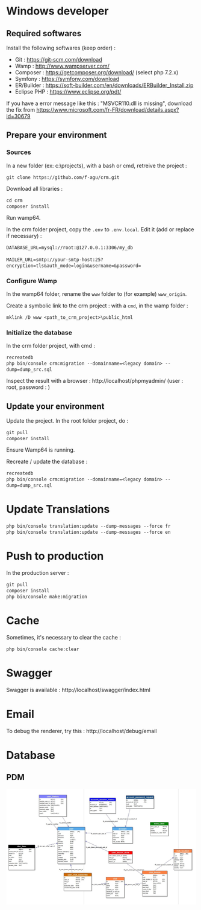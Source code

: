 # Windows developer


## Required softwares

Install the following softwares (keep order) :

- Git : https://git-scm.com/download
- Wamp : http://www.wampserver.com/
- Composer : https://getcomposer.org/download/  (select php 7.2.x)
- Symfony : https://symfony.com/download
- ER/Builder : https://soft-builder.com/en/downloads/ERBuilder_Install.zip
- Eclipse PHP : https://www.eclipse.org/pdt/

If you have a error message like this : "MSVCR110.dll is missing", download the fix from https://www.microsoft.com/fr-FR/download/details.aspx?id=30679


## Prepare your environment

### Sources

In a new folder (ex: c:\projects), with a bash or cmd, retreive the project :

```
git clone https://github.com/f-agu/crm.git
```

Download all libraries :

```
cd crm
composer install
```

Run wamp64.

In the crm folder project, copy the `.env` to `.env.local`. Edit it (add or replace if necessary) :

```
DATABASE_URL=mysql://root:@127.0.0.1:3306/my_db

MAILER_URL=smtp://your-smtp-host:25?encryption=tls&auth_mode=login&username=&password=
```

### Configure Wamp

In the wamp64 folder, rename the `www` folder to (for example) `www_origin`.

Create a symbolic link to the crm project : with a `cmd`, in the wamp folder :

```
mklink /D www <path_to_crm_project>\public_html
```

### Initialize the database

In the crm folder project, with cmd :

```
recreatedb
php bin/console crm:migration --domainname=<legacy domain> --dump=dump_src.sql
```

Inspect the result with a browser : http://localhost/phpmyadmin/  (user : root, password : )


## Update your environment

Update the project. In the root folder project, do :

```
git pull
composer install
```

Ensure Wamp64 is running.

Recreate / update the database :

```
recreatedb
php bin/console crm:migration --domainname=<legacy domain> --dump=dump_src.sql
```


# Update Translations

```
php bin/console translation:update --dump-messages --force fr
php bin/console translation:update --dump-messages --force en
```

# Push to production

In the production server :

```
git pull
composer install
php bin/console make:migration
```

# Cache

Sometimes, it's necessary to clear the cache : 

```
php bin/console cache:clear
```


# Swagger

Swagger is available  : http://localhost/swagger/index.html


# Email

To debug the renderer, try this : http://localhost/debug/email


# Database

## PDM

![PDM](/doc/database.jpg)

